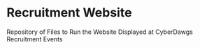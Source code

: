 # Recruitment Website
Repository of Files to Run the Website Displayed at CyberDawgs Recruitment Events
